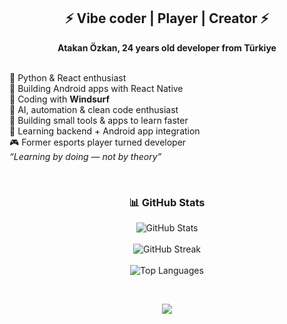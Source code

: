 <h2 align="center">⚡ Vibe coder | Player | Creator ⚡</h2>

<p align="center">
  <b>Atakan Özkan, 24 years old developer from Türkiye</b><br><br>
  
  🐍 Python & React enthusiast <br>
  📱 Building Android apps with React Native <br>
  🌊 Coding with <b>Windsurf</b> <br>
  🧠 AI, automation & clean code enthusiast <br>
  🧩 Building small tools & apps to learn faster <br>
  🌱 Learning backend + Android app integration <br>
  🎮 Former esports player turned developer <br>
  <i>“Learning by doing — not by theory”</i>
</p>
<br>
<h3 align="center">📊 GitHub Stats</h3>
<p align="center">
  <img src="https://github-readme-stats.vercel.app/api?username=AtakanOzkan&show_icons=true&theme=tokyonight&hide_border=true" alt="GitHub Stats" /><br><br>
  <img src="https://github-readme-streak-stats.herokuapp.com/?user=AtakanOzkan&theme=tokyonight&hide_border=true" alt="GitHub Streak" /><br><br>
  <img src="https://github-readme-stats.vercel.app/api/top-langs/?username=AtakanOzkan&layout=compact&theme=tokyonight&hide_border=true" alt="Top Languages" />
</p>
<br>
<p align="center">
  <a href="https://www.linkedin.com/in/atakan-%C3%B6zkan-a38a15176/">
    <img src="https://img.shields.io/badge/LinkedIn-Atakan%20Özkan-black?style=for-the-badge&logo=linkedin&logoColor=red"/>
  </a>
</p>
